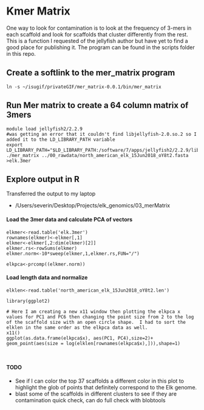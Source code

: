 # Kmer Matrix

One way to look for contamination is to look at the frequency of 3-mers in each scaffold and look for scaffolds that cluster differently from the rest.  This is a function I requested of the jellyfish author but have yet to find a good place for publishing it. The program can be found in the scripts folder in this repo.


## Create a softlink to the mer_matrix program
```
ln -s ~/isugif/privateGIF/mer_matrix-0.0.1/bin/mer_matrix
```

## Run Mer matrix to create a 64 column matrix of 3mers

```
module load jellyfish2/2.2.9
#was getting an error that it couldn't find libjellyfish-2.0.so.2 so I added it to the LD_LIBRARY_PATH variable
export LD_LIBRARY_PATH="$LD_LIBRARY_PATH:/software/7/apps/jellyfish2/2.2.9/lib/"
./mer_matrix ../00_rawdata/north_american_elk_15Jun2018_oY8t2.fasta >elk.3mer

```


## Explore output in R

Transferred the output to my laptop

* /Users/severin/Desktop/Projects/elk_genomics/03_merMatrix

#### Load the 3mer data and calculate PCA of vectors
```
elkmer<-read.table('elk.3mer')
rownames(elkmer)<-elkmer[,1]
elkmer<-elkmer[,2:dim(elkmer)[2]]
elkmer.rs<-rowSums(elkmer)
elkmer.norm<-10*sweep(elkmer,1,elkmer.rs,FUN="/")

elkpca<-prcomp((elkmer.norm))

```

#### Load length data and normalize

```
elklen<-read.table('north_american_elk_15Jun2018_oY8t2.len')

```


```
library(ggplot2)

# Here I am creating a new x11 window then plotting the elkpca x values for PC1 and PC6 then changing the point size from 2 to the log of the scaffold size with an open circle shape.  I had to sort the elklen in the same order as the elkpca data as well.
x11()
ggplot(as.data.frame(elkpca$x), aes(PC1, PC4),size=2)+ geom_point(aes(size = log(elklen[rownames(elkpca$x),])),shape=1)



```

#### TODO

* See if I can color the top 37 scaffolds a different color in this plot to highlight the glob of points that definitely correspond to the Elk genome.
* blast some of the scaffolds in different clusters to see if they are contamination quick check, can do full check with blobtools
